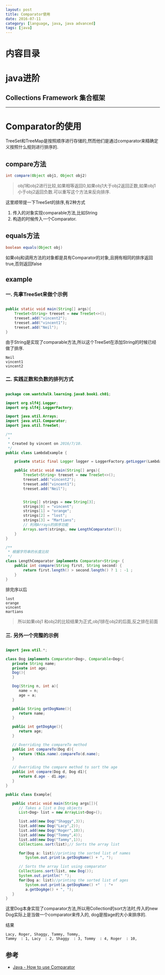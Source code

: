```yaml
---
layout: post
title: Comparator使用
date: 2016-07-11
category: [language, java, java advanced]
tags: [java]
---
```


# 内容目录


# java进阶

## Collections Framework 集合框架


---


# Comparator的使用

TreeSet和TreeMap是按照顺序进行存储的,然而他们是通过comparator来精确定义按照什么规则进行排序的.


## compare方法

```java
int compare(Object obj1, Object obj2)
```

> obj1和obj2进行比较,如果相等返回0,如果obj1大于obj2返回正数,如果obj1小于obj2返回负数.可以重写这个方法来反向排序.

这里顺带提一下TreeSet的排序,有2种方式

1. 传入的对象实现comparable方法,比如String
2. 构造的时候传入一个Comparator.


## equals方法

```java
boolean equals(Object obj)
```

如果obj和调用方法的对象都是具有Comparator的对象,且拥有相同的排序返回true,否则返回false


## example

### 一. 先拿TreeSet来做个示例

```java

public static void main(String[] args){
    TreeSet<String> treeset = new TreeSet<>();
    treeset.add("vincent2");
    treeset.add("vincent1");
    treeset.add("Neil");
}

```

由于String是实现了comparable方法,所以这个TreeSet在添加String的时候已经做了排序.

```
Neil
vincent1
vincent2
```


### 二. 实践正数和负数的排列方式

```java

package com.wantchalk.learning.java8.book1.ch01;

import org.slf4j.Logger;
import org.slf4j.LoggerFactory;

import java.util.Arrays;
import java.util.Comparator;
import java.util.TreeSet;

/**
 *
 * Created by vincent on 2016/7/10.
 */
public class LambdaExample {

    private static final Logger logger = LoggerFactory.getLogger(LambdaExample.class);

    public static void main(String[] args){
        TreeSet<String> treeset = new TreeSet<>();
        treeset.add("vincent2");
        treeset.add("vincent1");
        treeset.add("Neil");


        String[] strings = new String[3];
        strings[0] = "vincent";
        strings[1] = "orange";
        strings[2] = "lost";
        strings[3] = "Martians";
        // 利用Arrays的排序功能
        Arrays.sort(strings, new LengthComparator());
    }
}

/**
 * 根据字符串的长度比较
 */
class LengthComparator implements Comparator<String> {
    public int compare(String first, String second) {
        return first.length() > second.length() ? 1 : -1 ;
    }
}
```

排完序以后

```
lost
orange
vincent
martians
```

> 所以如果obj1 和obj2的比较结果为正式,obj1排在obj2的后面,反之排在前面

### 三. 另外一个完整的示例

```java

import java.util.*;

class Dog implements Comparator<Dog>, Comparable<Dog>{
   private String name;
   private int age;
   Dog(){
   }

   Dog(String n, int a){
      name = n;
      age = a;
   }

   public String getDogName(){
      return name;
   }

   public int getDogAge(){
      return age;
   }

   // Overriding the compareTo method
   public int compareTo(Dog d){
      return (this.name).compareTo(d.name);
   }

   // Overriding the compare method to sort the age 
   public int compare(Dog d, Dog d1){
      return d.age - d1.age;
   }
}

public class Example{

   public static void main(String args[]){
      // Takes a list o Dog objects
      List<Dog> list = new ArrayList<Dog>();

      list.add(new Dog("Shaggy",3));
      list.add(new Dog("Lacy",2));
      list.add(new Dog("Roger",10));
      list.add(new Dog("Tommy",4));
      list.add(new Dog("Tammy",1));
      Collections.sort(list);// Sorts the array list

      for(Dog a: list)//printing the sorted list of names
         System.out.print(a.getDogName() + ", ");

      // Sorts the array list using comparator
      Collections.sort(list, new Dog());
      System.out.println(" ");
      for(Dog a: list)//printing the sorted list of ages
         System.out.print(a.getDogName() +"  : "+
         a.getDogAge() + ", ");
   }
}

```

这里Dog本身实现了comparator方法,所以用Collection的sort方法时,传入的new Dog实际上是当做一个comparator来传入的, dog是按age的大小来排序的.


结果

```
Lacy, Roger, Shaggy, Tammy, Tommy,
Tammy  : 1, Lacy  : 2, Shaggy  : 3, Tommy  : 4, Roger  : 10,
```


## 参考

* [Java - How to use Comparator](http://www.tutorialspoint.com/java/java_using_comparator.htm)